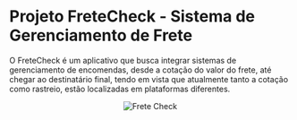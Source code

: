 # Projeto FreteCheck - Sistema de Gerenciamento de Frete


O FreteCheck é um aplicativo que busca integrar sistemas de gerenciamento de encomendas, desde a cotação do valor do frete, até chegar ao destinatário final, tendo em vista que atualmente tanto a cotação como rastreio, estão localizadas em plataformas diferentes.
<p align="center">
  <img src="https://github.com/user-attachments/assets/0c948892-4e9d-4349-9e93-772eeb49ec58" alt="Frete Check"/>
</p>
